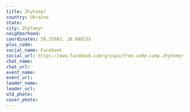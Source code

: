 ```yaml
---
title: Zhytomyr
country: Ukraine
state: 
city: Zhytomyr
neighborhood: 
coordinates: 50.25983, 28.669235
plus_code:
social_name: Facebook
social_url: https://www.facebook.com/groups/free.code.camp.zhytomyr
chat_name:
chat_url:
event_name:
event_url:
leader_name:
leader_url:
old_photo: 
cover_photo:
---
```

